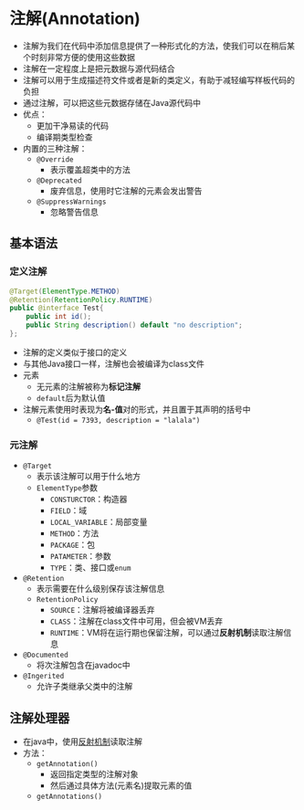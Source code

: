 # 注解(Annotation)
- 注解为我们在代码中添加信息提供了一种形式化的方法，使我们可以在稍后某个时刻非常方便的使用这些数据
- 注解在一定程度上是把元数据与源代码结合
- 注解可以用于生成描述符文件或者是新的类定义，有助于减轻编写样板代码的负担
- 通过注解，可以把这些元数据存储在Java源代码中
- 优点：
	- 更加干净易读的代码
	- 编译期类型检查
- 内置的三种注解：
	- `@Override`
		- 表示覆盖超类中的方法
	- `@Deprecated`
		- 废弃信息，使用时它注解的元素会发出警告
	- `@SuppressWarnings`
		- 忽略警告信息
## 基本语法
### 定义注解
```java
@Target(ElementType.METHOD)
@Retention(RetentionPolicy.RUNTIME)
public @interface Test{
	public int id();
	public String description() default "no description";
};
```
- 注解的定义类似于接口的定义
- 与其他Java接口一样，注解也会被编译为class文件
- 元素
	- 无元素的注解被称为**标记注解**
	- `default`后为默认值
- 注解元素使用时表现为**名-值**对的形式，并且置于其声明的括号中
	- `@Test(id = 7393, description = "lalala")`
### 元注解
- `@Target`
	- 表示该注解可以用于什么地方
	- `ElementType`参数
		- `CONSTURCTOR`：构造器
		- `FIELD`：域
		- `LOCAL_VARIABLE`：局部变量
		- `METHOD`：方法
		- `PACKAGE`：包
		- `PATAMETER`：参数
		- `TYPE`：类、接口或`enum`
- `@Retention`
	- 表示需要在什么级别保存该注解信息
	- `RetentionPolicy`
		- `SOURCE`：注解将被编译器丢弃
		- `CLASS`：注解在class文件中可用，但会被VM丢弃
		- `RUNTIME`：VM将在运行期也保留注解，可以通过**反射机制**读取注解信息
- `@Documented`
	- 将次注解包含在javadoc中
- `@Ingerited`
	- 允许子类继承父类中的注解

## 注解处理器
- 在java中，使用[反射机制](./类型信息.md)读取注解
- 方法：
	- `getAnnotation()`
		- 返回指定类型的注解对象
		- 然后通过具体方法(元素名)提取元素的值
	- `getAnnotations()`